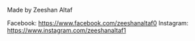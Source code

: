 Made by Zeeshan Altaf

Facebook: https://www.facebook.com/zeeshanaltaf0
Instagram: https://www.instagram.com/zeeshanaltaf1